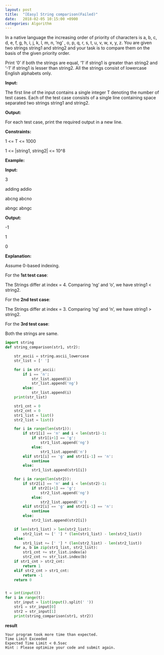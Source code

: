 ```yaml
---
layout: post
title:  "[Easy] String comparison(Failed)"
date:   2018-02-05 10:15:00 +0900
categories: Algorithm
---
```




In a native language the increasing order of priority of characters is a, b, c, d, e, f, g, h, i, j, k, l, m, n, ’ng’ , o, p, q, r, s, t, u, v, w, x, y, z. You are given two strings string1 and string2 and your task is to compare them on the basis of the given priority order.

Print ‘0’ if both the strings are equal, ‘1’ if string1 is greater than string2 and ‘-1’ if string1 is lesser than string2. All the strings consist of lowercase English alphabets only.


**Input:**

The first line of the input contains a single integer T denoting the number of test cases. Each of the test case consists of a single line containing space separated two strings string1 and string2. 
 

**Output:**

For each test case, print the required output in a new line. 
 

**Constraints:**

1 <= T <= 1000

1 <= |string1, string2| <= 10^8 
 

**Example:**

**Input:**

3

adding addio

abcng abcno

abngc abngc

**Output:**

-1

1

0

**Explanation:**

Assume 0-based indexing.

For the **1st test case**:

The Strings differ at index = 4. Comparing ‘ng’ and ‘o’, we have string1 < string2.

For the **2nd test case**:

The Strings differ at index = 3. Comparing ‘ng’ and ‘n’, we have string1 > string2.

For the **3rd test case**:

Both the strings are same.


```python
import string
def string_comparison(str1, str2):

    str_ascii = string.ascii_lowercase
    str_list = [' ']

    for i in str_ascii:
        if i == 'n':
            str_list.append(i)
            str_list.append('ng')
        else:
            str_list.append(i)
    print(str_list)

    str1_cnt = 0
    str2_cnt = 0
    str1_list = list()
    str2_list = list()

    for i in range(len(str1)):
        if str1[i] == 'n' and i < len(str1)-1:
            if str1[i+1] == 'g':
                str1_list.append('ng')
            else:
                str1_list.append('n')
        elif str1[i] == 'g' and str1[i-1] == 'n':
            continue
        else:
            str1_list.append(str1[i])

    for i in range(len(str2)):
        if str2[i] == 'n' and i < len(str2)-1:
            if str2[i+1] == 'g':
                str2_list.append('ng')
            else:
                str2_list.append('n')
        elif str2[i] == 'g' and str2[i-1] == 'n':
            continue
        else:
            str2_list.append(str2[i])

    if len(str1_list) > len(str2_list):
        str2_list += [' '] * (len(str1_list) - len(str2_list))
    else:
        str1_list += [' '] * (len(str2_list) - len(str2_list))
    for a, b in zip(str1_list, str2_list):
        str1_cnt += str_list.index(a)
        str2_cnt += str_list.index(b)
    if str1_cnt > str2_cnt:
        return 1
    elif str2_cnt > str1_cnt:
        return -1
    return 0


t = int(input())
for i in range(t):
    str_input = list(input().split(' '))
    str1 = str_input[0]
    str2 = str_input[1]
    print(string_comparison(str1, str2))
```

**result**

```
Your program took more time than expected.  
Time Limit Exceeded
Expected Time Limit < 0.5sec  
Hint : Please optimize your code and submit again.
```